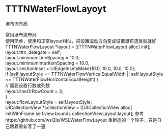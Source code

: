 # TTTNWaterFlowLayoyt
瀑布流布局

常用瀑布流布局</br>
使用简单，使用和正常layout相似，把设置滚动方向变成设置瀑布流类型就好</br>
TTTNWaterFlowLayout *layout = [[TTTNWaterFlowLayout alloc] init];</br>
layout.tttn_delegate = self;</br>
layout.minimumLineSpacing = 10.0;</br>
layout.minimumInteritemSpacing = 10.0;</br>
layout.sectionInset = UIEdgeInsetsMake(10.0, 10.0, 10.0, 10.0);</br>
if (self.layoutStyle == TTTNWaterFlowVerticalEqualWidth || self.layoutStyle == TTTNWaterFlowHorizontalEqualHeight) {</br>
    // 需要设置行数或列数</br>
    layout.lineOrRowCount = 3;</br>
}</br>
layout.flowLayoutStyle = self.layoutStyle;</br>
UICollectionView *collectionView = [[UICollectionView alloc] initWithFrame:self.view.bounds collectionViewLayout:layout];
参考https://github.com/wsl2ls/WSLWaterFlowLayout 重新造的一个轮子，只是自己跟着重新写了一遍
